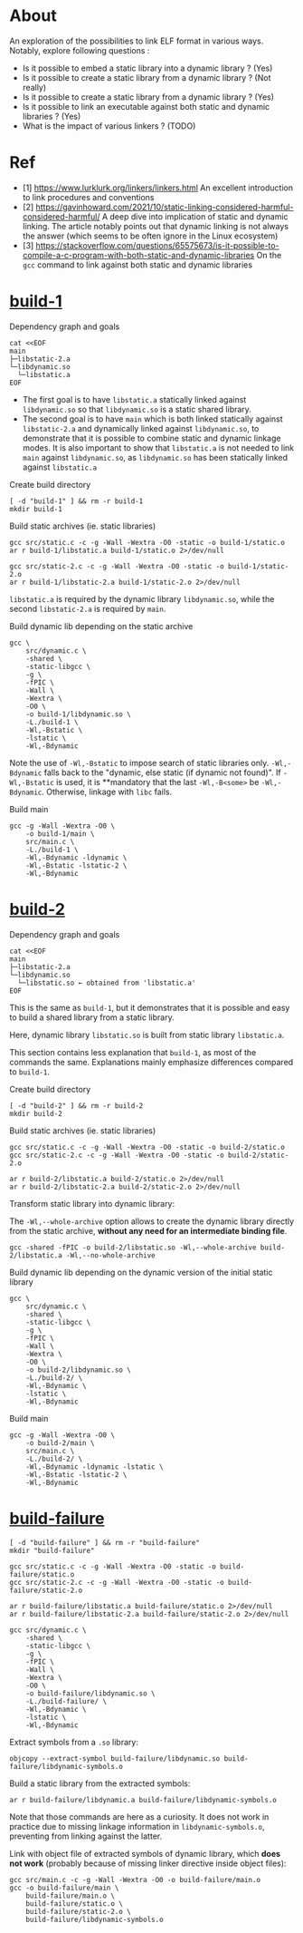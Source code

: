 # About

An exploration of the possibilities to link ELF format in various ways.
Notably, explore following questions :

- Is it possible to embed a static library into a dynamic library ? (Yes)
- Is it possible to create a static library from a dynamic library ? (Not really)
- Is it possible to create a static library from a dynamic library ? (Yes)
- Is it possible to link an executable against both static and dynamic libraries ? (Yes)
- What is the impact of various linkers ? (TODO)

# Ref

- [1] https://www.lurklurk.org/linkers/linkers.html
  An excellent introduction to link procedures and conventions
- [2] https://gavinhoward.com/2021/10/static-linking-considered-harmful-considered-harmful/
  A deep dive into implication of static and dynamic linking. The article
  notably points out that dynamic linking is not always the answer (which seems
  to be often ignore in the Linux ecosystem)
- [3] https://stackoverflow.com/questions/65575673/is-it-possible-to-compile-a-c-program-with-both-static-and-dynamic-libraries
  On the `gcc` command to link against both static and dynamic libraries


# [build-1]()

Dependency graph and goals


```
cat <<EOF
main
├─libstatic-2.a
└─libdynamic.so
  └─libstatic.a
EOF
```

- The first goal is to have `libstatic.a` statically linked against
  `libdynamic.so` so that `libdynamic.so` is a static shared library.
- The second goal is to have `main` which is both linked statically against
  `libstatic-2.a` and dynamically linked against `libdynamic.so`, to demonstrate
  that it is possible to combine static and dynamic linkage modes. It is also
  important to show that `libstatic.a` is not needed to link `main` against
  `libdynamic.so`, as `libdynamic.so` has been statically linked against
  `libstatic.a`

Create build directory

```
[ -d "build-1" ] && rm -r build-1
mkdir build-1
```

Build static archives (ie. static libraries)

```
gcc src/static.c -c -g -Wall -Wextra -O0 -static -o build-1/static.o
ar r build-1/libstatic.a build-1/static.o 2>/dev/null
```

```
gcc src/static-2.c -c -g -Wall -Wextra -O0 -static -o build-1/static-2.o
ar r build-1/libstatic-2.a build-1/static-2.o 2>/dev/null
```

`libstatic.a` is required by the dynamic library `libdynamic.so`, while the
second `libstatic-2.a` is required by `main`.

Build dynamic lib depending on the static archive

```
gcc \
    src/dynamic.c \
    -shared \
    -static-libgcc \
    -g \
    -fPIC \
    -Wall \
    -Wextra \
    -O0 \
    -o build-1/libdynamic.so \
    -L./build-1 \
    -Wl,-Bstatic \
    -lstatic \
    -Wl,-Bdynamic
```

Note the use of `-Wl,-Bstatic` to impose search of static libraries only.
`-Wl,-Bdynamic` falls back to the "dynamic, else static (if dynamic not found)". If `-Wl,-Bstatic`
is used, it is **mandatory that the last `-Wl,-B<some>` be `-Wl,-Bdynamic`.
Otherwise, linkage with `libc` fails.

Build main

```
gcc -g -Wall -Wextra -O0 \
    -o build-1/main \
    src/main.c \
    -L./build-1 \
    -Wl,-Bdynamic -ldynamic \
    -Wl,-Bstatic -lstatic-2 \
    -Wl,-Bdynamic
```

# [build-2]()

Dependency graph and goals

```
cat <<EOF
main
├─libstatic-2.a
└─libdynamic.so
  └─libstatic.so ← obtained from 'libstatic.a'
EOF
```

This is the same as `build-1`, but it demonstrates that it is possible and easy
to build a shared library from a static library.

Here, dynamic library `libstatic.so` is built from static library
`libstatic.a`.

This section contains less explanation that `build-1`, as most of the
commands the same. Explanations mainly emphasize differences compared to
`build-1`.

Create build directory

```
[ -d "build-2" ] && rm -r build-2
mkdir build-2
```

Build static archives (ie. static libraries)

```
gcc src/static.c -c -g -Wall -Wextra -O0 -static -o build-2/static.o
gcc src/static-2.c -c -g -Wall -Wextra -O0 -static -o build-2/static-2.o

ar r build-2/libstatic.a build-2/static.o 2>/dev/null
ar r build-2/libstatic-2.a build-2/static-2.o 2>/dev/null
```

Transform static library into dynamic library:

The `-Wl,--whole-archive` option allows to create the dynamic library
directly from the static archive, **without any need for an intermediate binding
file**.

```
gcc -shared -fPIC -o build-2/libstatic.so -Wl,--whole-archive build-2/libstatic.a -Wl,--no-whole-archive
```

Build dynamic lib depending on the dynamic version of the initial static library

```
gcc \
    src/dynamic.c \
    -shared \
    -static-libgcc \
    -g \
    -fPIC \
    -Wall \
    -Wextra \
    -O0 \
    -o build-2/libdynamic.so \
    -L./build-2/ \
    -Wl,-Bdynamic \
    -lstatic \
    -Wl,-Bdynamic
```

Build main

```
gcc -g -Wall -Wextra -O0 \
    -o build-2/main \
    src/main.c \
    -L./build-2/ \
    -Wl,-Bdynamic -ldynamic -lstatic \
    -Wl,-Bstatic -lstatic-2 \
    -Wl,-Bdynamic
```

# [build-failure]()

```
[ -d "build-failure" ] && rm -r "build-failure"
mkdir "build-failure"

gcc src/static.c -c -g -Wall -Wextra -O0 -static -o build-failure/static.o
gcc src/static-2.c -c -g -Wall -Wextra -O0 -static -o build-failure/static-2.o

ar r build-failure/libstatic.a build-failure/static.o 2>/dev/null
ar r build-failure/libstatic-2.a build-failure/static-2.o 2>/dev/null

gcc src/dynamic.c \
    -shared \
    -static-libgcc \
    -g \
    -fPIC \
    -Wall \
    -Wextra \
    -O0 \
    -o build-failure/libdynamic.so \
    -L./build-failure/ \
    -Wl,-Bdynamic \
    -lstatic \
    -Wl,-Bdynamic
```
Extract symbols from a `.so` library:

```
objcopy --extract-symbol build-failure/libdynamic.so build-failure/libdynamic-symbols.o
```

Build a static library from the extracted symbols:

```
ar r build-failure/libdynamic.a build-failure/libdynamic-symbols.o
```

Note that those commands are here as a curiosity. It does not work in practice
due to missing linkage information in `libdynamic-symbols.o`, preventing from
linking against the latter.

Link with object file of extracted symbols of dynamic library, which **does not
work** (probably because of missing linker directive inside object files):

```
gcc src/main.c -c -g -Wall -Wextra -O0 -o build-failure/main.o
gcc -o build-failure/main \
    build-failure/main.o \
    build-failure/static.o \
    build-failure/static-2.o \
    build-failure/libdynamic-symbols.o
```
